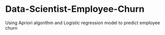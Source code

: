 # Data-Scientist-Employee-Churn
Using Apriori algorithm and Logistic regression model to predict employee churn
